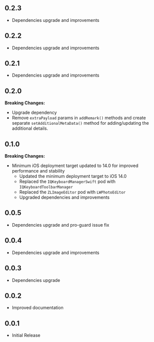 ## 0.2.3

* Dependencies upgrade and improvements

## 0.2.2

* Dependencies upgrade and improvements

## 0.2.1

* Dependencies upgrade and improvements

## 0.2.0
**Breaking Changes:**
* Upgrade dependency
* Remove `extraPayload` params in `addRemark()` methods and create separate `setAdditionalMetaData()` method for adding/updating the additional details.

## 0.1.0

**Breaking Changes:**

* Minimum iOS deployment target updated to 14.0 for improved performance and stability
    * Updated the minimum deployment target to iOS 14.0
    * Replaced the `IQKeyboardManagerSwift` pod with `IQKeyboardToolbarManager`
    * Replaced the `ZLImageEditor` pod with `LWPhotoEditor`
    * Upgraded dependencies and improvements

## 0.0.5

* Dependencies upgrade and pro-guard issue fix

## 0.0.4

* Dependencies upgrade and improvements

## 0.0.3

* Dependencies upgrade

## 0.0.2

* Improved documentation

## 0.0.1

* Initial Release

